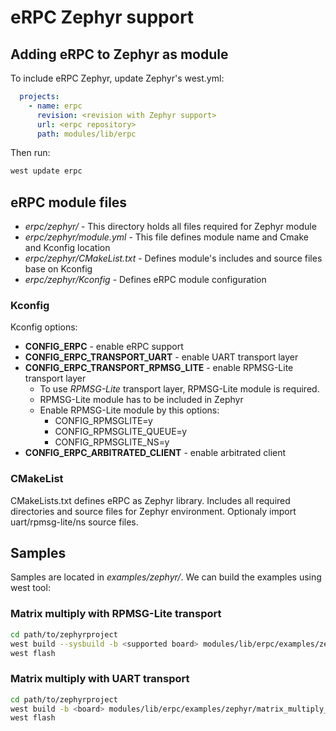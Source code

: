 # eRPC Zephyr support

## Adding eRPC to Zephyr as module

To include eRPC Zephyr, update Zephyr's west.yml:

``` yml
  projects:
    - name: erpc
      revision: <revision with Zephyr support>
      url: <erpc repository>
      path: modules/lib/erpc
```
Then run:
``` sh
west update erpc
```

## eRPC module files

- *erpc/zephyr/* - This directory holds all files required for Zephyr module
- *erpc/zephyr/module.yml* - This file defines module name and Cmake and Kconfig location
- *erpc/zephyr/CMakeList.txt* - Defines module's includes and source files base on Kconfig
- *erpc/zephyr/Kconfig* - Defines eRPC module configuration

### Kconfig

Kconfig options:

- **CONFIG_ERPC** - enable eRPC support
- **CONFIG_ERPC_TRANSPORT_UART** - enable UART transport layer
- **CONFIG_ERPC_TRANSPORT_RPMSG_LITE** - enable RPMSG-Lite transport layer
  - To use *RPMSG-Lite* transport layer, RPMSG-Lite module is required.
  - RPMSG-Lite module has to be included in Zephyr
  - Enable RPMSG-Lite module by this options:
    - CONFIG_RPMSGLITE=y
    - CONFIG_RPMSGLITE_QUEUE=y
    - CONFIG_RPMSGLITE_NS=y
- **CONFIG_ERPC_ARBITRATED_CLIENT** - enable arbitrated client

### CMakeList

CMakeLists.txt defines eRPC as Zephyr library. Includes all required directories and source files for Zephyr environment. Optionaly import uart/rpmsg-lite/ns source files.

## Samples

Samples are located in *examples/zephyr/*. We can build the examples using west tool:

### Matrix multiply with RPMSG-Lite transport

```sh
cd path/to/zephyrproject
west build --sysbuild -b <supported board> modules/lib/erpc/examples/zephyr/matrix_multiply_rpmsglite/ -p
west flash
```

### Matrix multiply with UART transport

```sh
cd path/to/zephyrproject
west build -b <board> modules/lib/erpc/examples/zephyr/matrix_multiply_uart/ -p
west flash
```
